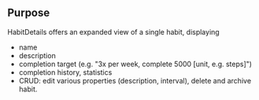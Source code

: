 ## Purpose
HabitDetails offers an expanded view of a single habit, displaying
- name
- description
- completion target (e.g. "3x per week, complete 5000 [unit, e.g. steps]")
- completion history, statistics
- CRUD: edit various properties (description, interval), delete and archive habit.